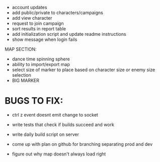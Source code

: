 - account updates
- add public/private to characters/campaigns
- add view character
- request to join campaign
- sort results in report table
- add initialization script and update readme instructions
- show message when login fails

MAP SECTION:

- dance time spinning sphere
- ability to import/export map
- select size of marker to place based on character size or enemy size selection
- BIG MARKER

# BUGS TO FIX:

- ctrl z event doesnt emit change to socket

- write tests that check if builds succeed and work
- write daily build script on server
- come up with plan on github for branching separating prod and dev

- figure out why map doesn't always load right
